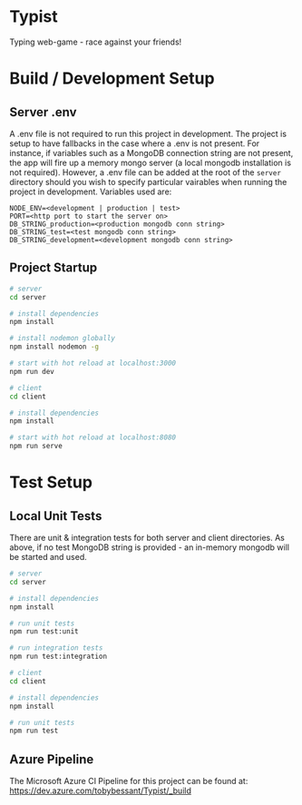 # Typist
Typing web-game - race against your friends!

# Build / Development Setup
## Server .env
A .env file is not required to run this project in development. The project is setup to have fallbacks in the case where a .env is not present. For instance, if variables such as a MongoDB connection string are not present, the app will fire up a memory mongo server (a local mongodb installation is not required). However, a .env file can be added at the root of the ```server``` directory should you wish to specify particular vairables when running the project in development. Variables used are:

```
NODE_ENV=<development | production | test>
PORT=<http port to start the server on>
DB_STRING_production=<production mongodb conn string>
DB_STRING_test=<test mongodb conn string>
DB_STRING_development=<development mongodb conn string>
```

## Project Startup
``` bash
# server
cd server

# install dependencies
npm install

# install nodemon globally
npm install nodemon -g

# start with hot reload at localhost:3000
npm run dev

# client
cd client

# install dependencies
npm install

# start with hot reload at localhost:8080
npm run serve
```

# Test Setup
## Local Unit Tests
There are unit & integration tests for both server and client directories. As above, if no test MongoDB string is provided - an in-memory mongodb will be started and used.

``` bash
# server
cd server

# install dependencies
npm install

# run unit tests
npm run test:unit

# run integration tests
npm run test:integration

# client
cd client

# install dependencies
npm install

# run unit tests
npm run test
```

## Azure Pipeline
The Microsoft Azure CI Pipeline for this project can be found at: https://dev.azure.com/tobybessant/Typist/_build

